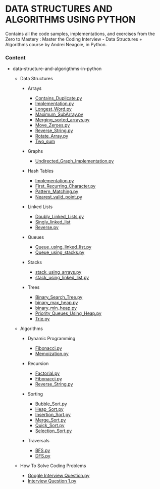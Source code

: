 # DATA STRUCTURES AND ALGORITHMS USING PYTHON
Contains all the code samples, implementations, and exercises from the Zero to Mastery : Master the Coding Interview - Data Structures + Algorithms course by Andrei Neagoie, in Python.

### Content
- data-structure-and-algorigthms-in-python

  - Data Structures
    - Arrays
      - [Contains_Duplicate.py](TBD)
      - [Implementation.py](https://github.com/nikhilx5/data-structure-and-algorigthms-in-python/tree/main/data_structures/arrays/array_implementation)
      - [Longest_Word.py](TBD)
      - [Maximum_SubArray.py](https://github.com/nikhilx5/data-structure-and-algorigthms-in-python/blob/main/data_structures/arrays/array_problems/maximum_subarray.py)
      - [Merging_sorted_arrays.py](https://github.com/nikhilx5/data-structure-and-algorigthms-in-python/blob/main/data_structures/arrays/array_problems/merge_sorted_arrays.py)
      - [Move_Zeroes.py](https://github.com/nikhilx5/data-structure-and-algorigthms-in-python/blob/main/data_structures/arrays/array_problems/move_zeroes.py)
      - [Reverse_String.py](https://github.com/nikhilx5/data-structure-and-algorigthms-in-python/blob/main/data_structures/arrays/array_problems/reverse_string.py)
      - [Rotate_Array.py](TBD)
      - [Two_sum](https://github.com/nikhilx5/data-structure-and-algorigthms-in-python/blob/main/data_structures/arrays/array_problems/two_sum.py)
  
    - Graphs
      - [Undirected_Graph_Implementation.py](https://github.com/nikhilx5/data-structure-and-algorigthms-in-python/blob/main/data_structures/graphs/undirected_graph_implementation.py)
    
    - Hash Tables
      - [Implementation.py](https://github.com/nikhilx5/data-structure-and-algorigthms-in-python/blob/main/data_structures/hash_tables/implementation/hash_table_implementation.py)
      - [First_Recurring_Character.py](https://github.com/nikhilx5/data-structure-and-algorigthms-in-python/blob/main/data_structures/hash_tables/problems/first_recurring_character.py)
      - [Pattern_Matching.py](https://github.com/nikhilx5/data-structure-and-algorigthms-in-python/blob/main/data_structures/hash_tables/problems/pattern_matching.py)
      - [Nearest_valid_point.py](https://github.com/nikhilx5/data-structure-and-algorigthms-in-python/blob/main/data_structures/hash_tables/problems/nearest_valid_point.py)      
    
    - Linked Lists
      - [Doubly_Linked_Lists.py](https://github.com/nikhilx5/data-structure-and-algorigthms-in-python/tree/main/data_structures/linked_list/doubly_linked_list)
      - [Singly_linked_list](https://github.com/nikhilx5/data-structure-and-algorigthms-in-python/tree/main/data_structures/linked_list/singly_linked_list)
      - [Reverse.py](TBD)
    
    - Queues
      - [Queue_using_linked_list.py](https://github.com/nikhilx5/data-structure-and-algorigthms-in-python/blob/main/data_structures/queues/queue_using_linked_list.py)
      - [Queue_using_stacks.py](https://github.com/nikhilx5/data-structure-and-algorigthms-in-python/blob/main/data_structures/queues/queue_using_stacks.py)
    
    - Stacks
      - [stack_using_arrays.py](https://github.com/nikhilx5/data-structure-and-algorigthms-in-python/blob/main/data_structures/stacks/stack_using_arrays.py)
      - [stack_using_linked_list.py](https://github.com/nikhilx5/data-structure-and-algorigthms-in-python/blob/main/data_structures/stacks/stack_using_linked_list.py)
    
    - Trees
      - [Binary_Search_Tree.py](https://github.com/nikhilx5/data-structure-and-algorigthms-in-python/blob/main/data_structures/trees/binary_search_tree.py)
      - [binary_max_heap.py](https://github.com/nikhilx5/data-structure-and-algorigthms-in-python/blob/main/data_structures/trees/binary_max_heap.py)
      - [binary_min_heap.py](https://github.com/nikhilx5/data-structure-and-algorigthms-in-python/blob/main/data_structures/trees/binary_min_heap.py)
      - [Priority_Queues_Using_Heap.py](TBD)
      - [Trie.py](https://github.com/nikhilx5/data-structure-and-algorigthms-in-python/blob/main/data_structures/trees/trie.py)
  
  - Algorithms
  
    - Dynamic Programming
      - [Fibonacci.py]()
      - [Memoization.py]()
      
    - Recursion
      - [Factorial.py](https://github.com/nikhilx5/data-structure-and-algorigthms-in-python/blob/main/algorithms/recursion/factorial.py)
      - [Fibonacci.py](https://github.com/nikhilx5/data-structure-and-algorigthms-in-python/blob/main/algorithms/recursion/fibonacci.py)
      - [Reverse_String.py](https://github.com/nikhilx5/data-structure-and-algorigthms-in-python/blob/main/algorithms/recursion/reverse_string.py)
    
    - Sorting
      - [Bubble_Sort.py]()
      - [Heap_Sort.py]()
      - [Insertion_Sort.py]()
      - [Merge_Sort.py]()
      - [Quick_Sort.py]()
      - [Selection_Sort.py]()
    
    - Traversals
      - [BFS.py]()
      - [DFS.py]()
  
  - How To Solve Coding Problems
    - [Google Interview Question.py](TBD)
    - [Interview Question 1.py](TBD)
